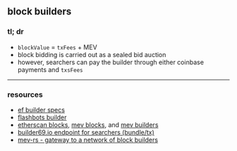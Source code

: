 ## block builders

### tl; dr


* `blockValue` = `txFees` + MEV
* block bidding is carried out as a sealed bid auction
* however, searchers can pay the builder through either coinbase payments and `txsFees`
----

### resources

* [ef builder specs](https://github.com/ethereum/builder-specs)
* [flashbots builder](https://github.com/flashbots/builder)
* [etherscan blocks](https://etherscan.io/blocks), [mev blocks](https://etherscan.io/blocks/label/mev-block), and [mev builders](https://etherscan.io/accounts/label/mev-builder)
* [builder69.io endpoint for searchers (bundle/tx)](https://builder0x69.io)
* [mev-rs - gateway to a network of block builders](https://github.com/ralexstokes/mev-rs)
